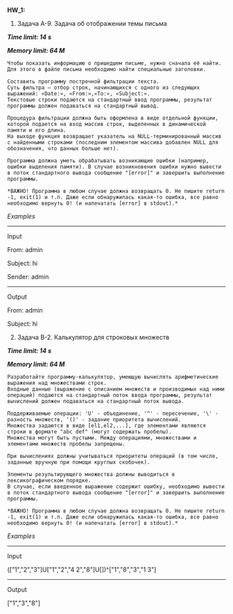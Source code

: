 **HW_1:** 
1. Задача A-9. Задача об отображении темы письма

***Time limit:	14 s***

***Memory limit:	64 M***

    Чтобы показать информацию о пришедшем письме, нужно сначала её найти. 
    Для этого в файле письма необходимо найти специальные заголовки. 

    Составить программу построчной фильтрации текста.
    Суть фильтра — отбор строк, начинающихся с одного из следующих выражений: «Date:», «From:»,«To:», «Subject:».
    Текстовые строки подаются на стандартный ввод программы, результат программы должен подаваться на стандартный вывод.

    Процедура фильтрации должна быть оформлена в виде отдельной функции, которой подается на вход массив строк, выделенных в динамической памяти и его длина.
    На выходе функция возвращает указатель на NULL-терминированный массив с найденными строками (последним элементом массива добавлен NULL для обозначения, что данных больше нет).

    Программа должна уметь обрабатывать возникающие ошибки (например, ошибки выделения памяти). В случае возникновения ошибки нужно вывести в поток стандартного вывода сообщение "[error]" и завершить выполнение программы. 

    *ВАЖНО! Программа в любом случае должна возвращать 0. Не пишите return -1, exit(1) и т.п. Даже если обнаружилась какая-то ошибка, все равно необходимо вернуть 0! (и напечатать [error] в stdout).*

*Examples*
________
Input

From: admin

Subject: hi

Sender: admin
________
Output

From: admin

Subject: hi


2. Задача B-2. Калькулятор для строковых множеств

***Time limit:	14 s***

***Memory limit:	64 M***

    Разработайте программу-калькулятор, умеющую вычислять арифметические выражения над множествами строк.
    Входные данные (выражение с описанием множеств и производимых над ними операций) подаются на стандартный поток ввода программы, результат вычислений должен подаваться на стандартный поток вывода. 

    Поддерживаемые операции: 'U' - объединение, '^' - пересечение, '\' - разность множеств, '()' - задание приоритета вычислений.
    Множества задаются в виде [el1,el2,...], где элементами являются строки в формате "abc def" (могут содержать пробелы).
    Множества могут быть пустыми. Между операциями, множествами и элементами множеств пробелы запрещены.

    При вычислениях должны учитываться приоритеты операций (в том числе, заданные вручную при помощи круглых скобочек).

    Элементы результирующего множества должны выводиться в лексикографическом порядке.
    В случае, если введенное выражение содержит ошибку, необходимо вывести в поток стандартного вывода сообщение "[error]" и завершить выполнение программы. 

    *ВАЖНО! Программа в любом случае должна возвращать 0. Не пишите return -1, exit(1) и т.п. Даже если обнаружилась какая-то ошибка, все равно необходимо вернуть 0! (и напечатать [error] в stdout).*

*Examples*
________
Input

(["1","2","3"]U["1","2","4 2","8"]U[])^["1","8","3","1 3"]
________
Output

["1","3","8"]
